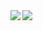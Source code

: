 
<img align="left" src="https://github-readme-stats.vercel.app/api?username=mikimasn&count_private=true&line_height=21&show_icons=true&hide_border=true&theme=dracula"/>
<img align="left" src="https://github-readme-stats.vercel.app/api/top-langs/?username=mikimasn&layout=compact&card_width=250&hide_border=true&theme=dracula"/>
